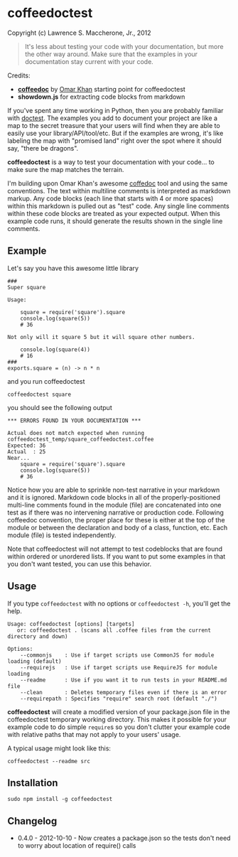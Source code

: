 # coffeedoctest #
Copyright (c) Lawrence S. Maccherone, Jr., 2012

> It's less about testing your code with your documentation, but more the other way around.
> Make sure that the examples in your documentation stay current with your code.

Credits:

* [**coffeedoc**](https://github.com/omarkhan/coffeedoc) by [Omar Khan](http://omarkhan.me) starting point for coffeedoctest
* **showdown.js** for extracting code blocks from markdown

If you've spent any time working in Python, then you are probably familiar with 
[doctest](http://docs.python.org/release/2.5.2/lib/module-doctest.html). The examples you add to document
your project are like a map to the secret treasure that your users will find when they are able to easily
use your library/API/tool/etc. But if the examples are wrong, it's like labeling the map with 
"promised land" right over the spot where it should say, "there be dragons".

**coffeedoctest** is a way to test your documentation with your code... to make sure the map matches the terrain.

I'm building upon Omar Khan's awesome [coffedoc](https://github.com/omarkhan/coffeedoc) tool and using the 
same conventions. The text within multiline comments is interpreted as markdown markup. Any code blocks (each line 
that starts with 4 or more spaces) within this markdown is pulled out as "test" code. Any single line comments 
within these code blocks are treated as your expected output. When this example code runs, it should generate 
the results shown in the single line comments.

## Example ##

Let's say you have this awesome little library

    ###
    Super square
    
    Usage:
        
        square = require('square').square
        console.log(square(5))
        # 36
        
    Not only will it square 5 but it will square other numbers.
    
        console.log(square(4))
        # 16
    ###
    exports.square = (n) -> n * n   
    
and you run coffeedoctest

    coffeedoctest square
    
you should see the following output

    *** ERRORS FOUND IN YOUR DOCUMENTATION ***
    
    Actual does not match expected when running coffeedoctest_temp/square_coffeedoctest.coffee
    Expected: 36
    Actual  : 25
    Near...
        square = require('square').square
        console.log(square(5))
        # 36

Notice how you are able to sprinkle non-test narrative in your markdown and it is ignored. Markdown
code blocks in all of the properly-positioned multi-line comments found in the 
module (file) are  concatenated into one test as if there was no intervening narrative or production 
code. Following coffeedoc convention, the proper place for these is either at the top of the module or
between the declaration and body of a class, function, etc. Each module (file) is tested
independently.

Note that coffeedoctest will not attempt to test codeblocks that are found within ordered or unordered
lists. If you want to put some examples in that you don't want tested, you can use this behavior.

## Usage ##

If you type `coffeedoctest` with no options or `coffeedoctest -h`, you'll get the help.

    Usage: coffeedoctest [options] [targets]
       or: coffeedoctest . (scans all .coffee files from the current directory and down)
    
    Options:
        --commonjs    : Use if target scripts use CommonJS for module loading (default)
        --requirejs   : Use if target scripts use RequireJS for module loading
        --readme      : Use if you want it to run tests in your README.md file
        --clean       : Deletes temporary files even if there is an error
        --requirepath : Specifies "require" search root (default "./")
        
**coffeedoctest** will create a modified version of your package.json file in the coffeedoctest temporary 
working directory. This makes it possible for your example code to do simple `require`s so you don't 
clutter your example code with relative paths that may not apply to your users' usage.

A typical usage might look like this:

    coffeedoctest --readme src

## Installation ##

    sudo npm install -g coffeedoctest
    
## Changelog ##

* 0.4.0 - 2012-10-10 - Now creates a package.json so the tests don't need to worry about location of require() calls
    